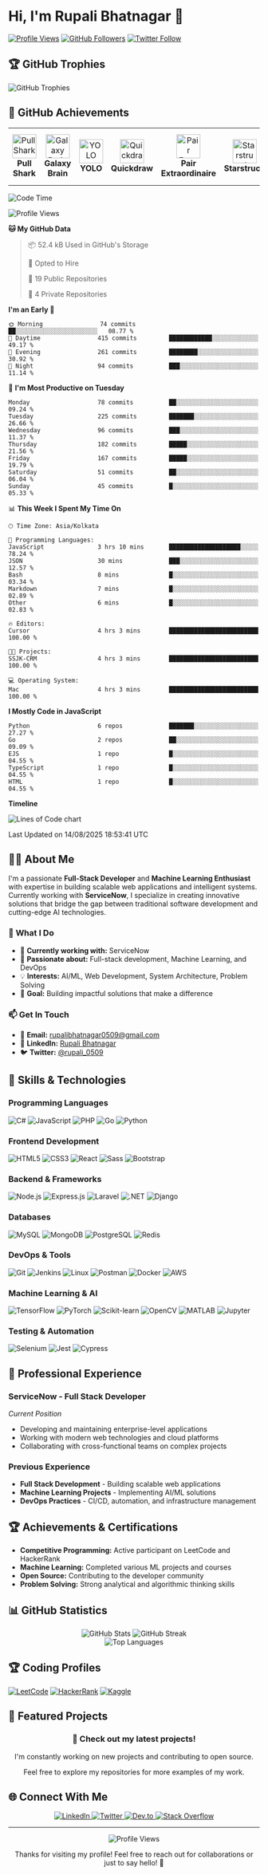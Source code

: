 # Hi, I'm Rupali Bhatnagar 👋

[![Profile Views](https://komarev.com/ghpvc/?username=Rupali59&label=Profile%20views&color=0e75b6&style=flat)](https://github.com/Rupali59)
[![GitHub Followers](https://img.shields.io/github/followers/Rupali59?label=Followers&style=social)](https://github.com/Rupali59)
[![Twitter Follow](https://img.shields.io/twitter/follow/rupali_0509?logo=twitter&style=social)](https://twitter.com/rupali_0509)

## 🏆 GitHub Trophies

![GitHub Trophies](https://github-profile-trophy.vercel.app?username=Rupali59&theme=onedark&row=1&column=7&margin-w=15&margin-h=15)

## 🥇 GitHub Achievements

<table align="center">
  <tr>
    <td align="center">
      <img src="https://github.githubassets.com/images/modules/profile/achievements/pull-shark-default.png" width="48" height="48" alt="Pull Shark" /><br/>
      <b>Pull Shark</b>
    </td>
    <td align="center">
      <img src="https://github.githubassets.com/images/modules/profile/achievements/galaxy-brain-default.png" width="48" height="48" alt="Galaxy Brain" /><br/>
      <b>Galaxy Brain</b>
    </td>
    <td align="center">
      <img src="https://github.githubassets.com/images/modules/profile/achievements/yolo-default.png" width="48" height="48" alt="YOLO" /><br/>
      <b>YOLO</b>
    </td>
    <td align="center">
      <img src="https://github.githubassets.com/images/modules/profile/achievements/quickdraw-default.png" width="48" height="48" alt="Quickdraw" /><br/>
      <b>Quickdraw</b>
    </td>
    <td align="center">
      <img src="https://github.githubassets.com/images/modules/profile/achievements/pair-extraordinaire-default.png" width="48" height="48" alt="Pair Extraordinaire" /><br/>
      <b>Pair Extraordinaire</b>
    </td>
    <td align="center">
      <img src="https://github.githubassets.com/images/modules/profile/achievements/starstruck-default.png" width="48" height="48" alt="Starstruck" /><br/>
      <b>Starstruck</b>
    </td>
    <td align="center">
      <img src="https://github.githubassets.com/images/modules/profile/achievements/public-sponsor-default.png" width="48" height="48" alt="Public Sponsor" /><br/>
      <b>Public Sponsor</b>
    </td>
    <td align="center">
      <img src="https://github.githubassets.com/images/modules/profile/achievements/arctic-code-vault-contributor-default.png" width="48" height="48" alt="Arctic Code Vault Contributor" /><br/>
      <b>Arctic Code Vault Contributor</b>
    </td>
    <td align="center">
      <img src="https://github.githubassets.com/images/modules/profile/achievements/mars-2020-contributor-default.png" width="48" height="48" alt="Mars 2020 Contributor" /><br/>
      <b>Mars 2020 Contributor</b>
    </td>
  </tr>
</table>

<!--START_SECTION:waka-->
![Code Time](http://img.shields.io/badge/Code%20Time-69%20hrs-blue)

![Profile Views](http://img.shields.io/badge/Profile%20Views-0-blue)

**🐱 My GitHub Data** 

> 📦 52.4 kB Used in GitHub's Storage 
 > 
> 💼 Opted to Hire
 > 
> 📜 19 Public Repositories 
 > 
> 🔑 4 Private Repositories 
 > 
**I'm an Early 🐤** 

```text
🌞 Morning                74 commits          ██░░░░░░░░░░░░░░░░░░░░░░░   08.77 % 
🌆 Daytime                415 commits         ████████████░░░░░░░░░░░░░   49.17 % 
🌃 Evening                261 commits         ████████░░░░░░░░░░░░░░░░░   30.92 % 
🌙 Night                  94 commits          ███░░░░░░░░░░░░░░░░░░░░░░   11.14 % 
```
📅 **I'm Most Productive on Tuesday** 

```text
Monday                   78 commits          ██░░░░░░░░░░░░░░░░░░░░░░░   09.24 % 
Tuesday                  225 commits         ███████░░░░░░░░░░░░░░░░░░   26.66 % 
Wednesday                96 commits          ███░░░░░░░░░░░░░░░░░░░░░░   11.37 % 
Thursday                 182 commits         █████░░░░░░░░░░░░░░░░░░░░   21.56 % 
Friday                   167 commits         █████░░░░░░░░░░░░░░░░░░░░   19.79 % 
Saturday                 51 commits          ██░░░░░░░░░░░░░░░░░░░░░░░   06.04 % 
Sunday                   45 commits          █░░░░░░░░░░░░░░░░░░░░░░░░   05.33 % 
```


📊 **This Week I Spent My Time On** 

```text
🕑︎ Time Zone: Asia/Kolkata

💬 Programming Languages: 
JavaScript               3 hrs 10 mins       ████████████████████░░░░░   78.24 % 
JSON                     30 mins             ███░░░░░░░░░░░░░░░░░░░░░░   12.57 % 
Bash                     8 mins              █░░░░░░░░░░░░░░░░░░░░░░░░   03.34 % 
Markdown                 7 mins              █░░░░░░░░░░░░░░░░░░░░░░░░   02.89 % 
Other                    6 mins              █░░░░░░░░░░░░░░░░░░░░░░░░   02.83 % 

🔥 Editors: 
Cursor                   4 hrs 3 mins        █████████████████████████   100.00 % 

🐱‍💻 Projects: 
SSJK-CRM                 4 hrs 3 mins        █████████████████████████   100.00 % 

💻 Operating System: 
Mac                      4 hrs 3 mins        █████████████████████████   100.00 % 
```

**I Mostly Code in JavaScript** 

```text
Python                   6 repos             ███████░░░░░░░░░░░░░░░░░░   27.27 % 
Go                       2 repos             ██░░░░░░░░░░░░░░░░░░░░░░░   09.09 % 
EJS                      1 repo              █░░░░░░░░░░░░░░░░░░░░░░░░   04.55 % 
TypeScript               1 repo              █░░░░░░░░░░░░░░░░░░░░░░░░   04.55 % 
HTML                     1 repo              █░░░░░░░░░░░░░░░░░░░░░░░░   04.55 % 
```



**Timeline**

![Lines of Code chart](https://raw.githubusercontent.com/Rupali59/Rupali59/main/assets/bar_graph.png)


 Last Updated on 14/08/2025 18:53:41 UTC
<!--END_SECTION:waka-->

## 👨‍💻 About Me

I'm a passionate **Full-Stack Developer** and **Machine Learning Enthusiast** with expertise in building scalable web applications and intelligent systems. Currently working with **ServiceNow**, I specialize in creating innovative solutions that bridge the gap between traditional software development and cutting-edge AI technologies.

### 🎯 **What I Do**

- 🔭 **Currently working with:** ServiceNow
- 🌱 **Passionate about:** Full-stack development, Machine Learning, and DevOps
- 💡 **Interests:** AI/ML, Web Development, System Architecture, Problem Solving
- 🚀 **Goal:** Building impactful solutions that make a difference

### 📫 **Get In Touch**

- 📧 **Email:** [rupalibhatnagar0509@gmail.com](mailto:rupalibhatnagar0509@gmail.com)
- 💼 **LinkedIn:** [Rupali Bhatnagar](https://linkedin.com/in/rupali-bhatnagar-b4864957)
- 🐦 **Twitter:** [@rupali_0509](https://twitter.com/rupali_0509)

## 🚀 Skills & Technologies

### Programming Languages

![C#](https://img.shields.io/badge/-C%23-239120?style=flat-square&logo=c-sharp&logoColor=white)
![JavaScript](https://img.shields.io/badge/-JavaScript-F7DF1E?style=flat-square&logo=javascript&logoColor=black)
![PHP](https://img.shields.io/badge/-PHP-777BB4?style=flat-square&logo=php&logoColor=white)
![Go](https://img.shields.io/badge/-Go-00ADD8?style=flat-square&logo=go&logoColor=white)
![Python](https://img.shields.io/badge/-Python-3776AB?style=flat-square&logo=python&logoColor=white)

### Frontend Development

![HTML5](https://img.shields.io/badge/-HTML5-E34F26?style=flat-square&logo=html5&logoColor=white)
![CSS3](https://img.shields.io/badge/-CSS3-1572B6?style=flat-square&logo=css3&logoColor=white)
![React](https://img.shields.io/badge/-React-61DAFB?style=flat-square&logo=react&logoColor=black)
![Sass](https://img.shields.io/badge/-Sass-CC6699?style=flat-square&logo=sass&logoColor=white)
![Bootstrap](https://img.shields.io/badge/-Bootstrap-563D7C?style=flat-square&logo=bootstrap&logoColor=white)

### Backend & Frameworks

![Node.js](https://img.shields.io/badge/-Node.js-339933?style=flat-square&logo=node.js&logoColor=white)
![Express.js](https://img.shields.io/badge/-Express.js-000000?style=flat-square&logo=express&logoColor=white)
![Laravel](https://img.shields.io/badge/-Laravel-FF2D20?style=flat-square&logo=laravel&logoColor=white)
![.NET](https://img.shields.io/badge/-.NET-512BD4?style=flat-square&logo=.net&logoColor=white)
![Django](https://img.shields.io/badge/-Django-092E20?style=flat-square&logo=django&logoColor=white)

### Databases

![MySQL](https://img.shields.io/badge/-MySQL-4479A1?style=flat-square&logo=mysql&logoColor=white)
![MongoDB](https://img.shields.io/badge/-MongoDB-47A248?style=flat-square&logo=mongodb&logoColor=white)
![PostgreSQL](https://img.shields.io/badge/-PostgreSQL-336791?style=flat-square&logo=postgresql&logoColor=white)
![Redis](https://img.shields.io/badge/-Redis-DC382D?style=flat-square&logo=redis&logoColor=white)

### DevOps & Tools

![Git](https://img.shields.io/badge/-Git-F05032?style=flat-square&logo=git&logoColor=white)
![Jenkins](https://img.shields.io/badge/-Jenkins-D24939?style=flat-square&logo=jenkins&logoColor=white)
![Linux](https://img.shields.io/badge/-Linux-FCC624?style=flat-square&logo=linux&logoColor=black)
![Postman](https://img.shields.io/badge/-Postman-FF6C37?style=flat-square&logo=postman&logoColor=white)
![Docker](https://img.shields.io/badge/-Docker-2496ED?style=flat-square&logo=docker&logoColor=white)
![AWS](https://img.shields.io/badge/-AWS-232F3E?style=flat-square&logo=amazon-aws&logoColor=white)

### Machine Learning & AI

![TensorFlow](https://img.shields.io/badge/-TensorFlow-FF6F00?style=flat-square&logo=tensorflow&logoColor=white)
![PyTorch](https://img.shields.io/badge/-PyTorch-EE4C2C?style=flat-square&logo=pytorch&logoColor=white)
![Scikit-learn](https://img.shields.io/badge/-Scikit--learn-F7931E?style=flat-square&logo=scikit-learn&logoColor=white)
![OpenCV](https://img.shields.io/badge/-OpenCV-5C3EE8?style=flat-square&logo=opencv&logoColor=white)
![MATLAB](https://img.shields.io/badge/-MATLAB-0076A8?style=flat-square&logo=matlab&logoColor=white)
![Jupyter](https://img.shields.io/badge/-Jupyter-F37626?style=flat-square&logo=jupyter&logoColor=white)

### Testing & Automation

![Selenium](https://img.shields.io/badge/-Selenium-43B02A?style=flat-square&logo=selenium&logoColor=white)
![Jest](https://img.shields.io/badge/-Jest-C21325?style=flat-square&logo=jest&logoColor=white)
![Cypress](https://img.shields.io/badge/-Cypress-17202C?style=flat-square&logo=cypress&logoColor=white)

## 💼 Professional Experience

### **ServiceNow** - Full Stack Developer

_Current Position_

- Developing and maintaining enterprise-level applications
- Working with modern web technologies and cloud platforms
- Collaborating with cross-functional teams on complex projects

### **Previous Experience**

- **Full Stack Development** - Building scalable web applications
- **Machine Learning Projects** - Implementing AI/ML solutions
- **DevOps Practices** - CI/CD, automation, and infrastructure management

## 🏆 Achievements & Certifications

- **Competitive Programming:** Active participant on LeetCode and HackerRank
- **Machine Learning:** Completed various ML projects and courses
- **Open Source:** Contributing to the developer community
- **Problem Solving:** Strong analytical and algorithmic thinking skills

## 📊 GitHub Statistics

<div align="center">
  <img src="https://github-readme-stats.vercel.app/api?username=Rupali59&show_icons=true&theme=radical" alt="GitHub Stats" />
  <img src="https://github-readme-streak-stats.herokuapp.com/?user=Rupali59&theme=radical" alt="GitHub Streak" />
</div>

<div align="center">
  <img src="https://github-readme-stats.vercel.app/api/top-langs?username=Rupali59&show_icons=true&theme=radical&layout=compact" alt="Top Languages" />
</div>

## 🏆 Coding Profiles

[![LeetCode](https://img.shields.io/badge/-LeetCode-FFA116?style=for-the-badge&logo=leetcode&logoColor=black)](https://leetcode.com/Rupali59/)
[![HackerRank](https://img.shields.io/badge/-HackerRank-00EA64?style=for-the-badge&logo=hackerrank&logoColor=black)](https://www.hackerrank.com/profile/Rupali59)
[![Kaggle](https://img.shields.io/badge/-Kaggle-20BEFF?style=for-the-badge&logo=kaggle&logoColor=white)](https://kaggle.com/rbhatnagar59)

## 🌟 Featured Projects

<div align="center">
  <h3>🚀 Check out my latest projects!</h3>
  <p>I'm constantly working on new projects and contributing to open source.</p>
  <p>Feel free to explore my repositories for more examples of my work.</p>
</div>

## 🌐 Connect With Me

<div align="center">
  <a href="https://linkedin.com/in/rupali-bhatnagar-b4864957" target="_blank">
    <img src="https://img.shields.io/badge/-LinkedIn-0077B5?style=for-the-badge&logo=linkedin&logoColor=white" alt="LinkedIn" />
  </a>
  <a href="https://twitter.com/rupali_0509" target="_blank">
    <img src="https://img.shields.io/badge/-Twitter-1DA1F2?style=for-the-badge&logo=twitter&logoColor=white" alt="Twitter" />
  </a>
  <a href="https://dev.to/rupali59" target="_blank">
    <img src="https://img.shields.io/badge/-Dev.to-0A0A0A?style=for-the-badge&logo=dev.to&logoColor=white" alt="Dev.to" />
  </a>
  <a href="https://stackoverflow.com/users/9696805" target="_blank">
    <img src="https://img.shields.io/badge/-Stack%20Overflow-FE7A16?style=for-the-badge&logo=stack-overflow&logoColor=white" alt="Stack Overflow" />
  </a>
</div>

---

<div align="center">
  <img src="https://komarev.com/ghpvc/?username=Rupali59&style=flat-square&color=blue" alt="Profile Views" />
  <p>Thanks for visiting my profile! Feel free to reach out for collaborations or just to say hello! 👋</p>
</div>
